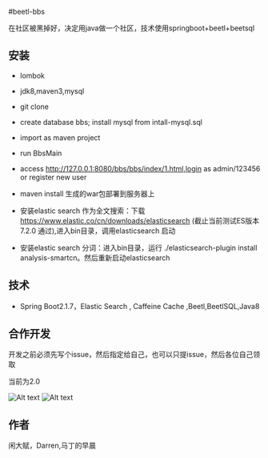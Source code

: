 #beetl-bbs

在社区被黑掉好，决定用java做一个社区，技术使用springboot+beetl+beetsql

## 安装

* lombok

* jdk8,maven3,mysql

* git clone 

* create database bbs; install mysql from intall-mysql.sql

* import as maven project

* run BbsMain

* access  http://127.0.0.1:8080/bbs/bbs/index/1.html,login as admin/123456 or register new user

* maven install  生成的war包部署到服务器上

* 安装elastic search 作为全文搜索：下载 https://www.elastic.co/cn/downloads/elasticsearch (截止当前测试ES版本7.2.0 通过),进入bin目录，调用elasticsearch 启动

* 安装elastic search 分词：进入bin目录，运行 ./elasticsearch-plugin install  analysis-smartcn。然后重新启动elasticsearch






## 技术

- Spring Boot2.1.7，Elastic Search , Caffeine Cache ,Beetl,BeetlSQL,Java8

## 合作开发

开发之前必须先写个issue，然后指定给自己，也可以只提issue，然后各位自己领取


当前为2.0

![Alt text](show.png)
![Alt text](show2.png)

## 作者

闲大赋，Darren,马丁的早晨


